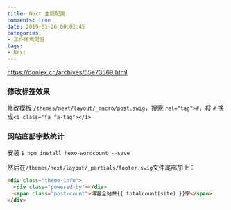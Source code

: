 ```yaml
---
title: Next 主题配置
comments: true
date: 2019-01-26 00:02:45
categories:
- 工作环境配置
tags:
- Next
---
```


<!--more-->
https://donlex.cn/archives/55e73569.html

### 修改标签效果
修改模板
`/themes/next/layout/_macro/post.swig`，搜索 `rel="tag">#`，将 `#` 换成`<i class="fa fa-tag"></i>`

### 网站底部字数统计
安装
`$ npm install hexo-wordcount --save`

然后在`/themes/next/layout/_partials/footer.swig`文件尾部加上：
```html
<div class="theme-info">
  <div class="powered-by"></div>
  <span class="post-count">博客全站共{{ totalcount(site) }}字</span>
</div>
```
